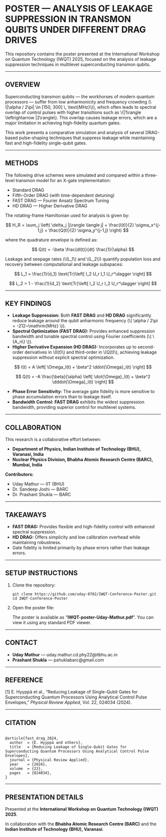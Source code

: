 <!DOCTYPE html>
<html lang="en">
<head>
    <meta charset="UTF-8">
    <meta name="viewport" content="width=device-width, initial-scale=1.0">
    <!-- Include MathJax for LaTeX rendering -->
</head>
<body>
    <h1>POSTER — ANALYSIS OF LEAKAGE SUPPRESSION IN TRANSMON QUBITS UNDER DIFFERENT DRAG DRIVES</h1>

<p>This repository contains the poster presented at the International Workshop on Quantum Technology (IWQT) 2025, focused on the analysis of leakage suppression techniques in multilevel superconducting transmon qubits.</p>

<hr>

<h2>OVERVIEW</h2>
    <p>Superconducting transmon qubits — the workhorses of modern quantum processors — suffer from low anharmonicity and frequency crowding (\(|\alpha / 2\pi| \in [150, 300] \, \text{MHz}\)), which often leads to spectral overlap of control pulses with higher transitions such as \(|1\rangle \leftrightarrow |2\rangle\). This overlap causes leakage errors, which are a major limitation in achieving high-fidelity quantum gates.</p>
    
<p>This work presents a comparative simulation and analysis of several DRAG-based pulse-shaping techniques that suppress leakage while maintaining fast and high-fidelity single-qubit gates.</p>

<hr>

<h2>METHODS</h2>
    <p>The following drive schemes were simulated and compared within a three-level transmon model for an X-gate implementation:</p>
    <ul>
        <li>Standard DRAG</li>
        <li>Fifth-Order DRAG (with time-dependent detuning)</li>
        <li>FAST DRAG — Fourier Ansatz Spectrum Tuning</li>
        <li>HD DRAG — Higher Derivative DRAG</li>
    </ul>

<p>The rotating-frame Hamiltonian used for analysis is given by:</p>

<div style="text-align:center;">
        <p>
            $$ H_R = \sum_j \left( \delta_j |j\rangle \langle j| + \frac{I(t)}{2} \sigma_x^{j-1,j} + \frac{Q(t)}{2} \sigma_y^{j-1,j} \right) $$
        </p>
    </div>

<p>where the quadrature envelope is defined as:</p>

<div style="text-align:center;">
        <p>
            $$ Q(t) = -\beta \frac{dI(t)}{dt} \frac{1}{\alpha} $$
        </p>
    </div>

<p>Leakage and seepage rates (\(L_1\) and \(L_2\)) quantify population loss and recovery between computational and leakage subspaces:</p>

<div style="text-align:center;">
        <p>
            $$ L_1 = \frac{1}{d_1} \text{Tr}\left[ I_2 U_r I_1 U_r^\dagger \right] $$
        </p>
        <p>
            $$ L_2 = 1 - \frac{1}{d_2} \text{Tr}\left[ I_2 U_r I_2 U_r^\dagger \right] $$
        </p>
    </div>

<hr>

<h2>KEY FINDINGS</h2>
    <ul>
        <li><strong>Leakage Suppression:</strong> Both <strong>FAST DRAG</strong> and <strong>HD DRAG</strong> significantly reduce leakage around the qubit anharmonic frequency (\( \alpha / 2\pi = -212~\mathrm{MHz} \)).</li>
        <li><strong>Spectral Optimization (FAST DRAG):</strong> Provides enhanced suppression bandwidth and tunable spectral control using Fourier coefficients (\( \{A_n\} \)).</li>
        <li><strong>Higher Derivative Expansion (HD DRAG):</strong> Incorporates up to second-order derivatives in \(I(t)\) and third-order in \(Q(t)\), achieving leakage suppression without explicit spectral optimization.</li>
    </ul>

<div style="text-align:center;">
        <p>
            $$ I(t) = A \left[ \Omega_I(t) + \beta^2 \ddot{\Omega}_I(t) \right] $$
        </p>
        <p>
            $$ Q(t) = -A \frac{\beta}{\alpha} \left[ \dot{\Omega}_I(t) + \beta^2 \dddot{\Omega}_I(t) \right] $$
        </p>
    </div>

<ul>
        <li><strong>Phase Error Sensitivity:</strong> The average gate fidelity is more sensitive to phase accumulation errors than to leakage itself.</li>
        <li><strong>Bandwidth Control:</strong> <strong>FAST DRAG</strong> exhibits the widest suppression bandwidth, providing superior control for multilevel systems.</li>
    </ul>

<hr>

<h2>COLLABORATION</h2>
    <p>This research is a collaborative effort between:</p>
    <ul>
        <li><strong>Department of Physics, Indian Institute of Technology (BHU), Varanasi, India</strong></li>
        <li><strong>Nuclear Physics Division, Bhabha Atomic Research Centre (BARC), Mumbai, India</strong></li>
    </ul>

<p><strong>Contributors:</strong></p>
    <ul>
        <li>Uday Mathur — IIT (BHU)</li>
        <li>Dr. Sandeep Joshi — BARC</li>
        <li>Dr. Prashant Shukla — BARC</li>
    </ul>

<hr>

<h2>TAKEAWAYS</h2>
    <ul>
        <li><strong>FAST DRAG:</strong> Provides flexible and high-fidelity control with enhanced spectral suppression.</li>
        <li><strong>HD DRAG:</strong> Offers simplicity and low calibration overhead while maintaining robustness.</li>
        <li>Gate fidelity is limited primarily by phase errors rather than leakage errors.</li>
    </ul>

<hr>

<h2>SETUP INSTRUCTIONS</h2>
    <ol>
        <li>Clone the repository:
            <pre><code>git clone https://github.com/uday-0702/IWQT-Conference-Poster.git
cd IWQT-Conference-Poster</code></pre>
        </li>
        <li>Open the poster file:
            <p>The poster is available as "<strong>IWQT-poster-Uday-Mathur.pdf</strong>". You can view it using any standard PDF viewer.</p>
        </li>
    </ol>

<hr>

<h2>CONTACT</h2>
    <ul>
        <li><strong>Uday Mathur</strong> — uday.mathur.cd.phy22@itbhu.ac.in</li>
        <li><strong>Prashant Shukla</strong> — pshuklabarc@gmail.com</li>
    </ul>

<hr>

<h2>REFERENCE</h2>
    <p>[1] E. Hyyppä et al., “Reducing Leakage of Single-Qubit Gates for Superconducting Quantum Processors Using Analytical Control Pulse Envelopes,” <i>Physical Review Applied</i>, Vol. 22, 024034 (2024).</p>

<hr>

<h2>CITATION</h2>
    <pre><code>
@article{fast_drag_2024,
  author  = {E. Hyyppä and others},
  title   = {Reducing Leakage of Single-Qubit Gates for Superconducting Quantum Processors Using Analytical Control Pulse Envelopes},
  journal = {Physical Review Applied},
  year    = {2024},
  volume  = {22},
  pages   = {024034},
}
</code></pre>

<hr>

<h2>PRESENTATION DETAILS</h2>
    <p>Presented at the <strong>International Workshop on Quantum Technology (IWQT) 2025</strong>.</p>
    <p>In collaboration with the <strong>Bhabha Atomic Research Centre (BARC)</strong> and the <strong>Indian Institute of Technology (BHU), Varanasi</strong>.</p>

</body>
</html>
